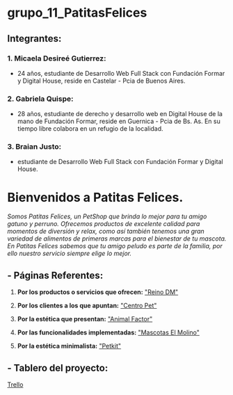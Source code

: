 # grupo_11_PatitasFelices

## Integrantes:

### 1. Micaela Desireé Gutierrez:

- 24 años, estudiante de Desarrollo Web Full Stack con Fundación Formar y Digital House, reside en Castelar - Pcia de Buenos Aires.

### 2. Gabriela Quispe:

- 28 años, estudiante de derecho y desarrollo web en Digital House de la mano de Fundación Formar, reside en Guernica - Pcia de Bs. As. En su tiempo libre colabora en un refugio de la localidad.

### 3. Braian Justo:

- estudiante de Desarrollo Web Full Stack con Fundación Formar y Digital House.

# Bienvenidos a Patitas Felices.

*Somos Patitas Felices, un PetShop que brinda lo mejor para tu amigo gatuno y perruno. Ofrecemos productos de excelente calidad para momentos de diversión y relax, como así también tenemos una gran variedad de alimentos de primeras marcas para el bienestar de tu mascota.*
*En Patitas Felices sabemos que tu amigo peludo es parte de la familia, por ello nuestro servicio siempre elige lo mejor.*

## - Páginas Referentes:

1. **Por los productos o servicios que ofrecen:** ["Reino DM"][página]

2. **Por los clientes a los que apuntan:** ["Centro Pet"][página1]

3. **Por la estética que presentan:** ["Animal Factor"][página2]

4. **Por las funcionalidades implementadas:** ["Mascotas El Molino"][página3]

5. **Por la estética minimalista:** ["Petkit"][página4]

[página]: https://www.reinodm.com.ar/
[página1]: https://centropet.com/
[página2]: https://www.animal-factor.com/
[página3]: https://mascotaselmolino.com.ar/
[página4]: https://www.petkit.com/

## - Tablero del proyecto:

[Trello][página5]

[página5]: https://trello.com/b/DegJ1bFJ/c11-patitas-felices